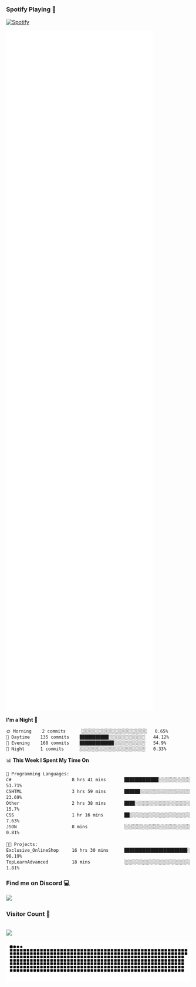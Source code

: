 ### Spotify Playing 🎵
[![Spotify](https://spotify-livestats-callme-milad.vercel.app/api/spotify)](https://open.spotify.com/user/314mrt6dxn5cqoxklh3thbwlr6by)

<img align="center" src="/github-metrics.svg" alt="Metrics" width="400">

<!--START_SECTION:waka-->
**I'm a Night 🦉** 

```text
🌞 Morning    2 commits      ░░░░░░░░░░░░░░░░░░░░░░░░░   0.65% 
🌆 Daytime    135 commits    ███████████░░░░░░░░░░░░░░   44.12% 
🌃 Evening    168 commits    █████████████░░░░░░░░░░░░   54.9% 
🌙 Night      1 commits      ░░░░░░░░░░░░░░░░░░░░░░░░░   0.33%

```


📊 **This Week I Spent My Time On** 

```text
💬 Programming Languages: 
C#                       8 hrs 41 mins       █████████████░░░░░░░░░░░░   51.71% 
CSHTML                   3 hrs 59 mins       ██████░░░░░░░░░░░░░░░░░░░   23.69% 
Other                    2 hrs 38 mins       ████░░░░░░░░░░░░░░░░░░░░░   15.7% 
CSS                      1 hr 16 mins        ██░░░░░░░░░░░░░░░░░░░░░░░   7.63% 
JSON                     8 mins              ░░░░░░░░░░░░░░░░░░░░░░░░░   0.81%

🐱‍💻 Projects: 
Exclusive_OnlineShop     16 hrs 30 mins      ████████████████████████░   98.19% 
TopLearnAdvanced         18 mins             ░░░░░░░░░░░░░░░░░░░░░░░░░   1.81%

```


<!--END_SECTION:waka-->

### Find me on Discord 💻
<a href="https://discord.gg/pQVcABAxAy" rel="nofollow"> 
  <img src="https://discord.c99.nl/widget/theme-3/1001889586626175006.png" data-canonical-src="https://discord.c99.nl/widget/theme-3/1001889586626175006.png" style="max-width: 100%;"></a>

### Visitor Count 🔢
<p align="left"> 
  <br>
  <img src="https://profile-counter.glitch.me/callme-devil/count.svg" />
</p>

<img src="https://github.com/callme-devil/callme-devil/blob/output/github-contribution-grid-snake.svg" alt="snake" style="max-width: 100%;">
